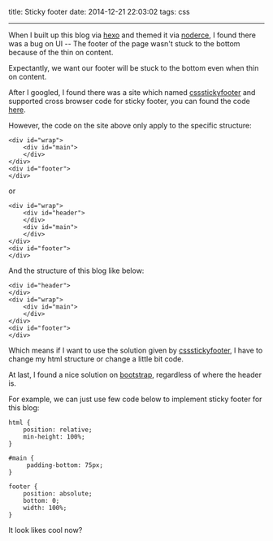 title: Sticky footer
date: 2014-12-21 22:03:02
tags: css

---

When I built up this blog via [hexo](https://github.com/hexojs/hexo) and themed it via [noderce](https://github.com/willerce/hexo-theme-noderce), I found there was a bug on UI -- The footer of the page wasn't stuck to the bottom because of the thin on content.

<!-- more -->

Expectantly, we want our footer will be stuck to the bottom even when thin on content.

After I googled, I found there was a site which named [cssstickyfooter](http://www.cssstickyfooter.com/) and supported cross browser code for sticky footer, you can found the code [here](http://www.cssstickyfooter.com/using-sticky-footer-code.html).

However, the code on the site above only apply to the specific structure:

```
<div id="wrap">
    <div id="main">
    </div>
</div>
<div id="footer">
</div>
```
or
```
<div id="wrap">
    <div id="header">
    </div>
    <div id="main">
    </div>
</div>
<div id="footer">
</div>
```

And the structure of this blog like below:

```
<div id="header">
</div>
<div id="wrap">
    <div id="main">
    </div>
</div>
<div id="footer">
</div>
```

Which means if I want to use the solution given by [cssstickyfooter](http://www.cssstickyfooter.com/), I have to change my html structure or change a little bit code.

At last, I found a nice solution on [bootstrap](http://getbootstrap.com/examples/sticky-footer/), regardless of where the header is.

For example, we can just use few code below to implement sticky footer for this blog:

```
html {
    position: relative;
    min-height: 100%;
}

#main {
     padding-bottom: 75px;
}

footer {
    position: absolute;
    bottom: 0;
    width: 100%;
}
```
It look likes cool now?